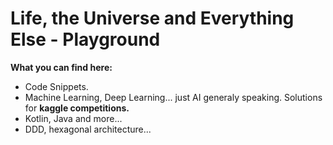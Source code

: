 # Life, the Universe and Everything Else - Playground
**What you can find here:**<br>
* Code Snippets.
* Machine Learning, Deep Learning... just AI generaly speaking. Solutions for <b>kaggle competitions.</b>
* Kotlin, Java and more...
* DDD, hexagonal architecture... 